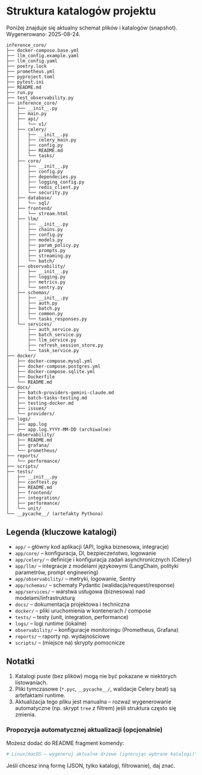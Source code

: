 # Struktura katalogów projektu

Poniżej znajduje się aktualny schemat plików i katalogów (snapshot). Wygenerowano: 2025-08-24.

```text
inference_core/
├── docker-compose.base.yml
├── llm_config.example.yaml
├── llm_config.yaml
├── poetry.lock
├── prometheus.yml
├── pyproject.toml
├── pytest.ini
├── README.md
├── run.py
├── test_observability.py
├── inference_core/
│   ├── __init__.py
│   ├── main.py
│   ├── api/
│   │   └── v1/
│   ├── celery/
│   │   ├── __init__.py
│   │   ├── celery_main.py
│   │   ├── config.py
│   │   ├── README.md
│   │   └── tasks/
│   ├── core/
│   │   ├── __init__.py
│   │   ├── config.py
│   │   ├── dependecies.py
│   │   ├── logging_config.py
│   │   ├── redis_client.py
│   │   └── security.py
│   ├── database/
│   │   └── sql/
│   ├── frontend/
│   │   └── stream.html
│   ├── llm/
│   │   ├── __init__.py
│   │   ├── chains.py
│   │   ├── config.py
│   │   ├── models.py
│   │   ├── param_policy.py
│   │   ├── prompts.py
│   │   ├── streaming.py
│   │   └── batch/
│   ├── observability/
│   │   ├── __init__.py
│   │   ├── logging.py
│   │   ├── metrics.py
│   │   └── sentry.py
│   ├── schemas/
│   │   ├── __init__.py
│   │   ├── auth.py
│   │   ├── batch.py
│   │   ├── common.py
│   │   └── tasks_responses.py
│   └── services/
│       ├── auth_service.py
│       ├── batch_service.py
│       ├── llm_service.py
│       ├── refresh_session_store.py
│       └── task_service.py
├── docker/
│   ├── docker-compose.mysql.yml
│   ├── docker-compose.postgres.yml
│   ├── docker-compose.sqlite.yml
│   ├── Dockerfile
│   └── README.md
├── docs/
│   ├── batch-providers-gemini-claude.md
│   ├── batch-tasks-testing.md
│   ├── testing-docker.md
│   ├── issues/
│   └── providers/
├── logs/
│   ├── app.log
│   ├── app.log.YYYY-MM-DD (archiwalne)
├── observability/
│   ├── README.md
│   ├── grafana/
│   └── prometheus/
├── reports/
│   └── performance/
├── scripts/
├── tests/
│   ├── __init__.py
│   ├── conftest.py
│   ├── README.md
│   ├── frontend/
│   ├── integration/
│   ├── performance/
│   └── unit/
└── __pycache__/ (artefakty Pythona)
```

## Legenda (kluczowe katalogi)

- `app/` – główny kod aplikacji (API, logika biznesowa, integracje)
- `app/core/` – konfiguracja, DI, bezpieczeństwo, logowanie
- `app/celery/` – definicje i konfiguracja zadań asynchronicznych (Celery)
- `app/llm/` – integracje z modelami językowymi (LangChain, polityki parametrów, prompt engineering)
- `app/observability/` – metryki, logowanie, Sentry
- `app/schemas/` – schematy Pydantic (walidacja/request/response)
- `app/services/` – warstwa usługowa (biznesowa) nad modelami/infrastrukturą
- `docs/` – dokumentacja projektowa i techniczna
- `docker/` – pliki uruchomienia w kontenerach / compose
- `tests/` – testy (unit, integration, performance)
- `logs/` – logi runtime (lokalne)
- `observability/` – konfiguracje monitoringu (Prometheus, Grafana)
- `reports/` – raporty np. wydajnościowe
- `scripts/` – (miejsce na) skrypty pomocnicze

## Notatki

1. Katalogi puste (bez plików) mogą nie być pokazane w niektórych listowaniach.
2. Pliki tymczasowe (`*.pyc`, `__pycache__/`, walidacje Celery beat) są artefaktami runtime.
3. Aktualizacja tego pliku jest manualna – rozważ wygenerowanie automatyczne (np. skrypt `tree` z filtrem) jeśli struktura często się zmienia.

### Propozycja automatycznej aktualizacji (opcjonalnie)

Możesz dodać do README fragment komendy:

```bash
# Linux/macOS – wygeneruj aktualne drzewo (ignorując wybrane katalogi)\n\n tree -I '__pycache__|*.pyc|*.log|logs|app.db*|celerybeat-schedule*' -a -F > docs/structure.md
```

Jeśli chcesz inną formę (JSON, tylko katalogi, filtrowanie), daj znać.

